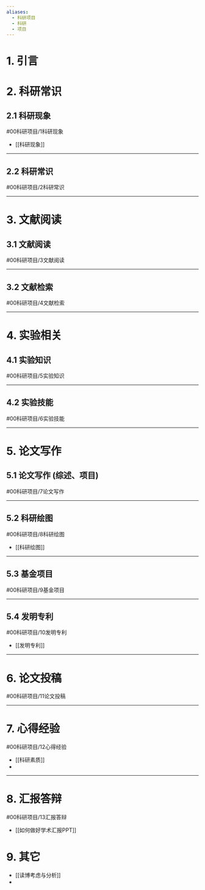 ```yaml
---
aliases:
  - 科研项目
  - 科研
  - 项目
---
```


# 1. 引言

# 2. 科研常识
## 2.1 科研现象
#00科研项目/1科研现象 
- [[科研现象]]
---
## 2.2 科研常识
#00科研项目/2科研常识 

---

# 3. 文献阅读
## 3.1 文献阅读 
#00科研项目/3文献阅读

---
## 3.2 文献检索 
#00科研项目/4文献检索

---
# 4. 实验相关
## 4.1 实验知识
#00科研项目/5实验知识  

---
## 4.2 实验技能
#00科研项目/6实验技能

---
# 5. 论文写作
## 5.1 论文写作 (综述、项目)
#00科研项目/7论文写作 

---
## 5.2 科研绘图
#00科研项目/8科研绘图 
- [[科研绘图]]
---
## 5.3 基金项目 
#00科研项目/9基金项目 


---
## 5.4 发明专利
#00科研项目/10发明专利 
- [[发明专利]]
---
# 6. 论文投稿
#00科研项目/11论文投稿 


---

# 7. 心得经验
#00科研项目/12心得经验
- [[科研素质]]
- 

---
# 8. 汇报答辩
#00科研项目/13汇报答辩
- [[如何做好学术汇报PPT]]
# 9. 其它
- [[读博考虑与分析]]
- 